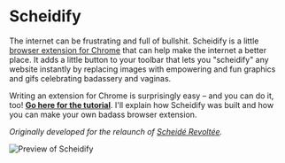 # Scheidify
The internet can be frustrating and full of bullshit. Scheidify is a little [browser extension for Chrome](https://chrome.google.com/webstore/detail/scheidify/noehlhgcfmnllodacehfablpkegjdkho) that can help make the internet a better place. It adds a little button to your toolbar that lets you "scheidify" any website instantly by replacing images with empowering and fun graphics and gifs celebrating badassery and vaginas.

Writing an extension for Chrome is surprisingly easy – and you can do it, too! **[Go here for the tutorial](http://ines.io/blog/browser-extension-for-more-everyday-life-badassery)**. I'll explain how Scheidify was built and how you can make your own badass browser extension.

*Originally developed for the relaunch of [Scheidé Revoltée](http://scheiderevoltee.com).*
 
![Preview of Scheidify](http://ines.io/content/scheidify_screenshot.jpg)
